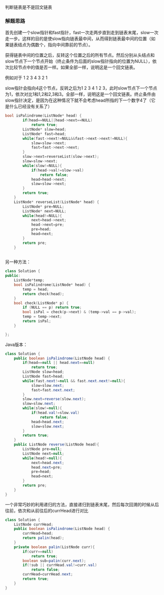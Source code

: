 判断链表是不是回文链表

### 解题思路

首先创建一个slow指针和fast指针，fast一次走两步直到走到链表末尾，slow一次走一步。这样的目的是使slow指向链表最中间，从而得到链表最中间的位置（如果链表结点为偶数个，指向中间靠前的节点）。 

获得链表中间的位置之后，反转这个位置之后的所有节点。然后分别从头结点和slow节点下一个节点开始（终止条件为后面的slow指针指向的位置为NULL），依次比较节点中的值是否一样。如果全部一样，说明这是一个回文链表。 

例如对于 1 2 3 4 3 2 1 

slow指针会指向4这个节点，反转之后为1 2 3 4 1 2 3，此时slow节点下一个节点为1，依次对比1和1,2和2,3和3。全部一样，说明这是一个回文链表。终止条件由slow指针决定，是因为在这种情况下就不会考虑head所指的下一个数字4了（它是什么已经没有关系了）


```C++
bool isPalindrome(ListNode* head) {
        if(head==NULL||head->next==NULL)
            return true;
        ListNode* slow=head;
        ListNode* fast=head;
        while(fast->next!=NULL&&fast->next->next!=NULL){
            slow=slow->next;
            fast=fast->next->next;
        }
        slow->next=reverseList(slow->next);
        slow=slow->next;
        while(slow!=NULL){
            if(head->val!=slow->val)
                return false;
            head=head->next;
            slow=slow->next;
        }
        return true;
    }
    ListNode* reverseList(ListNode* head) {
        ListNode* pre=NULL;
        ListNode* next=NULL;
        while(head!=NULL){
            next=head->next;
            head->next=pre;
            pre=head;
            head=next;
        }
        return pre;
    }
    
```

另一种方法：


```C++
class Solution {
public:
    ListNode*temp;
    bool isPalindrome(ListNode* head) {
        temp = head;
        return check(head);
    }
    bool check(ListNode* p) {
        if (NULL == p) return true;
        bool isPal = check(p->next) & (temp->val == p->val);
        temp = temp->next;
        return isPal;
    }

};
```

Java版本：
```java
class Solution {
    public boolean isPalindrome(ListNode head) {
        if(head==null || head.next==null)
            return true;
        ListNode slow=head;
        ListNode fast=head;
        while(fast.next!=null && fast.next.next!=null){
            slow=slow.next;
            fast=fast.next.next;
        }
        slow.next=reverse(slow.next);
        slow=slow.next;
        while(slow!=null){
            if(head.val!=slow.val)
                return false;
            head=head.next;
            slow=slow.next;
        }
        return true;
    }
    public ListNode reverse(ListNode head){
        ListNode pre=null;
        ListNode next=null;
        while(head!=null){
            next=head.next;
            head.next=pre;
            pre=head;
            head=next;
        }
        return pre;
    }
}
```

一个非常巧妙的利用递归的方法，直接递归到链表末尾，然后每次回溯的时候从后往前，依次和从前往后的currHead进行对比

```java
class Solution {
    ListNode currHead;
    public boolean isPalindrome(ListNode head) {
        currHead=head;
        return palin(head);
    } 
    private boolean palin(ListNode curr){
        if(curr==null)
            return true;
        boolean sub=palin(curr.next);
        if(!sub || currHead.val!=curr.val)
            return false;
        currHead=currHead.next;
        return true;      
    }
}
```
